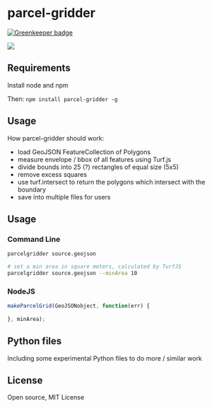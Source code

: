 # parcel-gridder

[![Greenkeeper badge](https://badges.greenkeeper.io/mapmeld/parcel-gridder.svg)](https://greenkeeper.io/)

<img src="http://i.imgur.com/QETumnz.png"/>

## Requirements

Install node and npm

Then: ```npm install parcel-gridder -g```

## Usage

How parcel-gridder should work:

* load GeoJSON FeatureCollection of Polygons
* measure envelope / bbox of all features using Turf.js
* divide bounds into 25 (?) rectangles of equal size (5x5)
* remove excess squares
* use turf.intersect to return the polygons which intersect with the boundary
* save into multiple files for users

## Usage

### Command Line

```bash
parcelgridder source.geojson

# set a min area in square meters, calculated by TurfJS
parcelgridder source.geojson --minArea 10
```

### NodeJS

```javascript
makeParcelGrid(GeoJSONobject, function(err) {
  
}, minArea);
```

## Python files

Including some experimental Python files to do more / similar work

## License

Open source, MIT License
